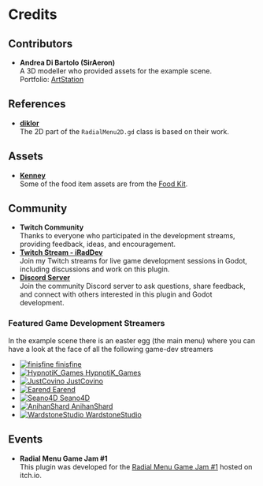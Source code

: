 # Credits

## Contributors
- **Andrea Di Bartolo (SirAeron)**  
  A 3D modeller who provided assets for the example scene.  
  Portfolio: [ArtStation](https://www.artstation.com/andreadbx)

## References
- **[diklor](https://github.com/diklor/advanced_radial_menu)**  
  The 2D part of the `RadialMenu2D.gd` class is based on their work.

## Assets
- **[Kenney](https://kenney.nl/)**  
  Some of the food item assets are from the [Food Kit](https://kenney.nl/assets/food-kit).

## Community
- **Twitch Community**  
  Thanks to everyone who participated in the development streams, providing feedback, ideas, and encouragement.
- **[Twitch Stream - iRadDev](https://twitch.tv/iraddev)**  
  Join my Twitch streams for live game development sessions in Godot, including discussions and work on this plugin.
- **[Discord Server](https://discord.com/invite/4YhKaHkcMb)**  
  Join the community Discord server to ask questions, share feedback, and connect with others interested in this plugin and Godot development.

### Featured Game Development Streamers
In the example scene there is an easter egg (the main menu) where you can have a look at the face of all the following game-dev streamers
- [![finisfine](https://static-cdn.jtvnw.net/jtv_user_pictures/a6c0a845-1a54-4c09-94c4-ffe02ae7e1b2-profile_image-70x70.png) finisfine](https://www.twitch.tv/finisfine)
- [![HypnotiK_Games](https://static-cdn.jtvnw.net/jtv_user_pictures/27029693-20ae-4ae3-9b77-a26435afb142-profile_image-70x70.png) HypnotiK_Games](https://www.twitch.tv/hypnotik_games)
- [![JustCovino](https://static-cdn.jtvnw.net/jtv_user_pictures/aa289863-84af-4115-8c86-b14c40c8f49a-profile_image-70x70.png) JustCovino](https://www.twitch.tv/justcovino)
- [![Earend](https://static-cdn.jtvnw.net/jtv_user_pictures/earend-profile_image-8a1bb1ba3edb4b4a-70x70.jpeg) Earend](https://www.twitch.tv/earend)
- [![Seano4D](https://static-cdn.jtvnw.net/jtv_user_pictures/8e6809ec-e7a2-46a5-8af3-15554d12e23f-profile_image-70x70.png) Seano4D](https://www.twitch.tv/seano4d)
- [![AnihanShard](https://static-cdn.jtvnw.net/jtv_user_pictures/6a730e3a-7925-41ce-9505-cbd5a00e7536-profile_image-70x70.png) AnihanShard](https://www.twitch.tv/anihanshard)
- [![WardstoneStudio](https://static-cdn.jtvnw.net/jtv_user_pictures/e0fba9f5-6a15-4d37-b898-b285414e72a8-profile_image-70x70.jpeg) WardstoneStudio](https://www.twitch.tv/wardstonestudio)

## Events
- **Radial Menu Game Jam #1**  
  This plugin was developed for the [Radial Menu Game Jam #1](https://itch.io/jam/radial-menu-game-jam-1) hosted on itch.io.

